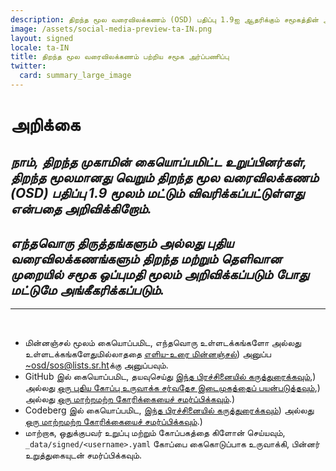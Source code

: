 ```yaml
---
description: திறந்த மூல வரைவிலக்கணம் (OSD) பதிப்பு 1.9ஐ ஆதரிக்கும் சமூகத்தின் அறிக்கை
image: /assets/social-media-preview-ta-IN.png
layout: signed
locale: ta-IN
title: திறந்த மூல வரைவிலக்கணம் பற்றிய சமூக அர்ப்பணிப்பு
twitter:
  card: summary_large_image
---
```

# **அறிக்கை**

## *நாம், திறந்த முகாமின் கையொப்பமிட்ட உறுப்பினர்கள், திறந்த மூலமானது வெறும் திறந்த மூல வரைவிலக்கணம் (OSD) பதிப்பு 1.9 மூலம் மட்டும் விவரிக்கப்பட்டுள்ளது என்பதை அறிவிக்கிறோம்.*

## *எந்தவொரு திருத்தங்களும் அல்லது புதிய வரைவிலக்கணங்களும் திறந்த மற்றும் தெளிவான முறையில் சமூக ஒப்புமதி மூலம் அறிவிக்கப்படும் போது மட்டுமே அங்கீகரிக்கப்படும்.*

---
<br>

- மின்னஞ்சல் மூலம் கையொப்பமிட, எந்தவொரு உள்ளடக்கங்களோ அல்லது உள்ளடக்கங்களேதுமில்லாததை [எளிய-உரை மின்னஞ்சல்](https://useplaintext.email/)) அனுப்ப [~osd/sos@lists.sr.ht](mailto:~osd/sos@lists.sr.ht)க்கு அனுப்பவும்.
- GitHub இல் கையொப்பமிட, தயவுசெய்து [இந்த பிரச்சினையில் கருத்துரைக்கவும்](https://github.com/OpenSourceDefinition/sos/issues/1),) அல்லது [ஒரு புதிய கோப்பு உருவாக்க சர்வதேச இடைமுகத்தைப் பயன்படுத்தவும்](https://github.com/OpenSourceDefinition/sos/new/main/_data/signed),) அல்லது [ஒரு மாற்றமற்ற கோரிக்கையைச் சமர்ப்பிக்கவும்](https://github.com/OpenSourceDefinition/sos/pulls).)
- Codeberg இல் கையொப்பமிட, [இந்த பிரச்சினையில் கருத்துரைக்கவும்](https://codeberg.org/osd/sos/issues/1)) அல்லது [ஒரு மாற்றமற்ற கோரிக்கையைச் சமர்ப்பிக்கவும்](https://codeberg.org/osd/sos/pulls).)
- மாற்றாக, ஒதுக்குபவர் உறுப்பு மற்றும் கோப்பகத்தை கிளோன் செய்யவும், `_data/signed/<username>.yaml` கோப்பை கைகொடுப்பாக உருவாக்கி, பின்னர் உறுத்துகையுடன் சமர்ப்பிக்கவும்.
